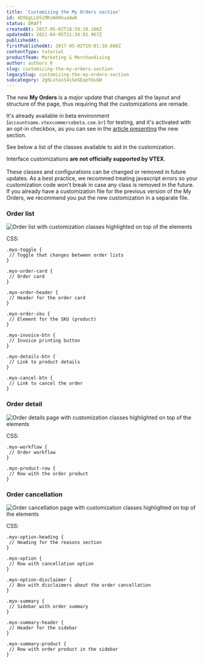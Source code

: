 ```yaml
---
title: 'Customizing the My Orders section'
id: 4DXbgLL65iMKsW40kuaAwK
status: DRAFT
createdAt: 2017-05-02T18:59:18.106Z
updatedAt: 2021-04-05T21:34:01.967Z
publishedAt: 
firstPublishedAt: 2017-05-02T19:01:38.688Z
contentType: tutorial
productTeam: Marketing & Merchandising
author: authors_6
slug: customizing-the-my-orders-section
legacySlug: customizing-the-my-orders-section
subcategory: 2g6LxtasS4iSeGEqeYUuGW
---
```


The new **My Orders** is a *major* update that changes all the layout and structure of the page, thus requiring that the customizations are remade.

It's already available in beta environment (`accountname.vtexcommercebeta.com.br`) for testing, and it's activated with an opt-in checkbox, as you can see in the [article presenting](http://help.vtex.com/en/tutorial/new-my-orders-area) the new section.

See below a list of the classes available to aid in the customization.

<div class="alert alert-warning">
Interface customizations <strong>are not officially supported by VTEX</strong>.
<br />
<br /> 
These classes and configurations can be changed or removed in future updates. As a best practice, we recommed treating javascript errors so your customization code won't break in case any class is removed in the future.
</div>

<div class="alert alert-info">
If you already have a customization file for the previous version of the My Orders, we recommend you put the new customization in a separate file.
</div>

### Order list

![Order list with customization classes highlighted on top of the elements](//images.contentful.com/alneenqid6w5/1P5JMzt3jGIAKIOmC4ka4e/d7511d7273f4a957acc6f7e1322a81e6/my-orders-doc-1.png) 

CSS:
```
.myo-toggle {  
 // Toggle that changes between order lists
}  

.myo-order-card {  
 // Order card
}  

.myo-order-header {
 // Header for the order card
}  

.myo-order-sku {
 // Element for the SKU (product)
}  

.myo-invoice-btn {
 // Invoice printing button
}  

.myo-details-btn {
 // Link to product details
}  

.myo-cancel-btn {
 // Link to cancel the order
}  
```

### Order detail

![Order details page with customization classes highlighted on top of the elements](//images.contentful.com/alneenqid6w5/5szHUT7x9CAOseYGkcEskS/e8a846072846d20648c65a1cd00059c4/my-orders-doc-2.png)

CSS:
```
.myo-workflow {
 // Order workflow
}  

.myo-product-row {
 // Row with the order product
}  
```

### Order cancellation

![Order cancellation page with customization classes highlighted on top of the elements](//images.contentful.com/alneenqid6w5/5mUVzR5n7aMScoSs4auem4/05bfeea119bb4fc42afe448c66c9674f/my-orders-doc-3.png)

CSS:
```
.myo-option-heading {
 // Heading for the reasons section
}  

.myo-option {
 // Row with cancellation option
}  

.myo-option-disclaimer {
 // Box with disclaimers about the order cancellation
}  

.myo-summary {
 // Sidebar with order summary
}

.myo-summary-header {
 // Header for the sidebar 
}

.myo-summary-product {
 // Row with order product in the sidebar
}
```
